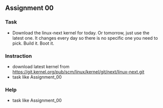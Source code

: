 ## Assignment 00

### Task
- Download the linux-next kernel for today. Or tomorrow, just use the latest one. It changes every day so there is no specific one you need to pick. Build it. Boot it.

### Instraction
- download latest kernel from https://git.kernel.org/pub/scm/linux/kernel/git/next/linux-next.git
- task like Assignment_00

### Help
- task like Assignment_00

